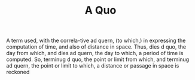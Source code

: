 ---
title: A Quo
letter: A
permalink: "/definitions/bld-a-quo.html"
body: A term used, with the correla-tive ad quern, (to which,) in expressing the computation
  of time, and also of distance in space. Thus, dies d quo, the day from which, and
  dies ad quern, the day to which, a period of time is computed. So, terminug d quo,
  the point or limit from which, and terminug ad quern, the point or limit to which,
  a distance or passage in space is reckoned
published_at: '2018-07-07'
source: Black's Law Dictionary 2nd Ed (1910)
layout: post
---